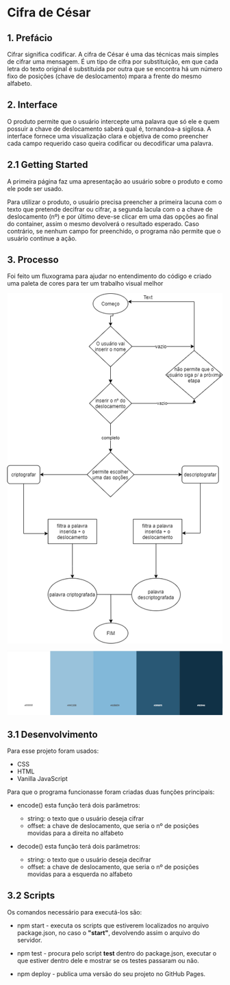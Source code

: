 # Cifra de César
## 1. Prefácio

Cifrar significa codificar.
A cifra de César é uma das técnicas mais simples de cifrar uma mensagem. É um tipo de cifra por substituição, em que cada letra do texto original é substituida por outra que se encontra há um número fixo de posições (chave de deslocamento) mpara a frente do mesmo alfabeto.

## 2. Interface

O produto permite que o usuário intercepte uma palavra que só ele e quem possuir a chave de deslocamento saberá qual é, tornandoa-a sigilosa. A interface fornece uma visualização clara e objetiva de como preencher cada campo requerido caso queira codificar ou decodificar uma palavra.

## 2.1 Getting Started

A primeira página faz uma apresentação ao usuário sobre o produto e como ele pode ser usado.

Para utilizar o produto, o usuário precisa preencher a primeira lacuna com o texto que pretende decifrar ou cifrar, a segunda lacula com o a chave de deslocamento (nº) e por último deve-se clicar em uma das opções ao final do container, assim o mesmo devolverá o resultado esperado. Caso contrário, se nenhum campo for preenchido, o programa não permite que o usuário continue a ação.


## 3. Processo
Foi feito um fluxograma para ajudar no entendimento do código e criado uma paleta de cores para ter um trabalho visual melhor

![Fluxograma do Projeto](src/assets/fluxograma.png)

![Cores utilizadas no processo](src/assets/cores.png)

## 3.1 Desenvolvimento 

Para esse projeto foram usados:
* CSS
* HTML
* Vanilla JavaScript

Para que o programa funcionasse foram criadas duas funções principais:
* encode() esta função terá dois parâmetros: 
    - string: o texto que o usuário deseja cifrar
    - offset: a chave de deslocamento, que seria o nº de posições movidas para a direita no alfabeto
    
* decode() esta função terá dois parâmetros: 
    - string: o texto que o usuário deseja decifrar
    - offset: a chave de deslocamento, que seria o nº de posições movidas para a esquerda no alfabeto



## 3.2 Scripts
Os comandos necessário para executá-los são:

* npm start -  executa os scripts que estiverem localizados no arquivo package.json, no caso o **"start"**, devolvendo assim o arquivo do servidor.

* npm test - procura pelo script  **test** dentro do package.json, executar o que estiver dentro dele e mostrar se os testes passaram ou não.

* npm deploy - publica uma versão do seu projeto no GitHub Pages.